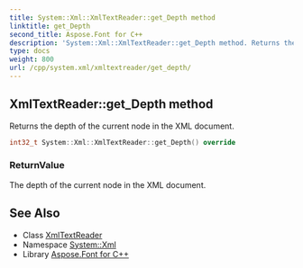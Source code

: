 ```yaml
---
title: System::Xml::XmlTextReader::get_Depth method
linktitle: get_Depth
second_title: Aspose.Font for C++
description: 'System::Xml::XmlTextReader::get_Depth method. Returns the depth of the current node in the XML document in C++.'
type: docs
weight: 800
url: /cpp/system.xml/xmltextreader/get_depth/
---
```

## XmlTextReader::get_Depth method


Returns the depth of the current node in the XML document.

```cpp
int32_t System::Xml::XmlTextReader::get_Depth() override
```


### ReturnValue

The depth of the current node in the XML document.

## See Also

* Class [XmlTextReader](../)
* Namespace [System::Xml](../../)
* Library [Aspose.Font for C++](../../../)
